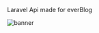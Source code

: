Laravel Api made for everBlog


![banner](https://github.com/aymendouibi/blogapi/assets/55748356/df50bee6-9999-4770-94ff-e1c76abe2de7)
